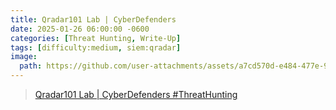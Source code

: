 ```yaml
---
title: Qradar101 Lab | CyberDefenders
date: 2025-01-26 06:00:00 -0600
categories: [Threat Hunting, Write-Up]
tags: [difficulty:medium, siem:qradar]
image:
  path: https://github.com/user-attachments/assets/a7cd570d-e484-477e-9079-620e690e7fdf
---
```


> [Qradar101 Lab | CyberDefenders #ThreatHunting](https://medium.com/@mitzepx01/qradar101-lab-write-up-cyberdefenders-threat-hunting-a552456cdb26)